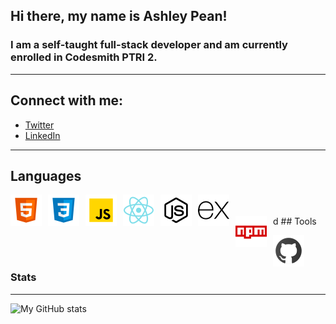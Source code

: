 ## Hi there, my name is Ashley Pean!
### I am a self-taught full-stack developer and am currently enrolled in Codesmith PTRI 2.

---

## Connect with me: 
- [Twitter](https://twitter.com/12sugarplums)
- [LinkedIn](https://www.linkedin.com/in/ashley-pean/)

---

## Languages 

<img src = "https://raw.githubusercontent.com/ashleypean/ashleypean/a14968d490e1a240f8aaf2ce6b4132935289d038/img/html.svg" 
alt = "HTML" style = " margin-right: 10px; float: left;" />

<img src = "https://raw.githubusercontent.com/ashleypean/ashleypean/a14968d490e1a240f8aaf2ce6b4132935289d038/img/css.svg" 
alt = "CSS" style = "margin-right: 10px; float: left;" />

<img src = "https://raw.githubusercontent.com/ashleypean/ashleypean/a14968d490e1a240f8aaf2ce6b4132935289d038/img/javascript.svg" 
alt = "JavaScript" style = "margin-right: 10px; float: left;" />

<img src = "https://raw.githubusercontent.com/ashleypean/ashleypean/a14968d490e1a240f8aaf2ce6b4132935289d038/img/react.svg" 
alt = "React" style = "margin-right: 10px; float: left;" />

<img src = "https://raw.githubusercontent.com/ashleypean/ashleypean/a14968d490e1a240f8aaf2ce6b4132935289d038/img/nodejs.svg" 
alt = "NodeJS" style = "margin-right: 10px; float: left;" />

<img src = "https://raw.githubusercontent.com/ashleypean/ashleypean/a14968d490e1a240f8aaf2ce6b4132935289d038/img/express.svg"
alt = "Express JS" style = "margin-right: 10px; float: left;">

<br />
<br />
d
## Tools
<img src = "https://raw.githubusercontent.com/ashleypean/ashleypean/1823e8f472de12cd8a6bc4fe7ca2fea37d983342/img/npm.svg"
  alt = "npm" style = "margin-right: 10px; float: left;" />

<img src = "https://raw.githubusercontent.com/ashleypean/ashleypean/1823e8f472de12cd8a6bc4fe7ca2fea37d983342/img/github.svg"
  alt = "github" style = "margin-right: 10px; float: left;" />

<br />
<br />

### Stats
---

![My GitHub stats](https://github-readme-stats.vercel.app/api?username=ashleypean&show_icons=true&hide_border=true&hide=stars&count_private=true&theme=midnight-purple)
